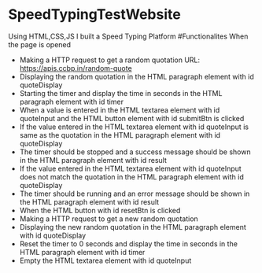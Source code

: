 # SpeedTypingTestWebsite
Using HTML,CSS,JS I built a Speed Typing Platform
#Functionalites
When the page is opened
- Making a HTTP request to get a random quotation
URL: https://apis.ccbp.in/random-quote
- Displaying the random quotation in the HTML paragraph element with id quoteDisplay
- Starting the timer and display the time in seconds in the HTML paragraph element with id timer
- When a value is entered in the HTML textarea element with id quoteInput and the HTML button element with id submitBtn is clicked
- If the value entered in the HTML textarea element with id quoteInput is same as the quotation in the HTML paragraph element with id quoteDisplay
- The timer should be stopped and a success message should be shown in the HTML paragraph element with id result
- If the value entered in the HTML textarea element with id quoteInput does not match the quotation in the HTML paragraph element with id quoteDisplay
- The timer should be running and an error message should be shown in the HTML paragraph element with id result
- When the HTML button with id resetBtn is clicked
- Making a HTTP request to get a new random quotation
- Displaying the new random quotation in the HTML paragraph element with id quoteDisplay
- Reset the timer to 0 seconds and display the time in seconds in the HTML paragraph element with id timer
- Empty the HTML textarea element with id quoteInput
